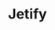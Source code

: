 ---
blog: https://jetify.com/blog
codehost: https://github.com/jetify-com
linkedin: https://linkedin.com/company/74745032
logohandle: jetify
sort: jetify
title: Jetify
twitter: https://x.com/jetify_com
website: https://www.jetify.com/
youtube: https://youtube.com/channel/UC7FwfJZbunZR2s-jG79vuTQ
---